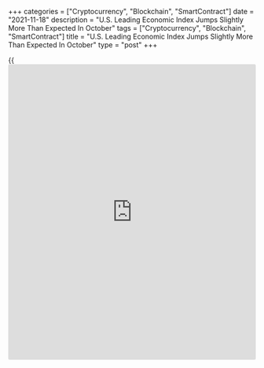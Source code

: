 +++
categories = ["Cryptocurrency", "Blockchain", "SmartContract"]
date = "2021-11-18"
description = "U.S. Leading Economic Index Jumps Slightly More Than Expected In October"
tags = ["Cryptocurrency", "Blockchain", "SmartContract"]
title = "U.S. Leading Economic Index Jumps Slightly More Than Expected In October"
type = "post"
+++

{{<iframe id="large-banner" src="https://www.bounty.group/#slide=4.0" width="100%" height="600" scrolling="no" style="border: 0px solid rgb(216, 221, 230); border-radius: 3px;">}}

The Conference Board released a report on Thursday showing its index of
leading U.S. economic indicators increased by slightly more than
expected in the month of October.

The report said the leading economic index jumped by 0.9 percent in
October after inching up by a revised 0.1 percent in September.

Economists had expected the index to climb by 0.8 percent compared to
the 0.2 percent uptick originally reported for the previous month.

"The U.S. LEI rose sharply in October suggesting the current economic
expansion will continue into 2022 and may even gain some momentum in the
final months of this year," said Ataman Ozyildirim, Senior Director of
Economic Research at The Conference Board.

"Gains were widespread among the leading indicators, with only the
average workweek and consumers' outlook making negative contributions,"
he added. "However, rising prices and supply chain bottlenecks pose
challenges to growth and are not expected to dissipate until well into
2022."

The Conference Board said the coincident economic index increased by 0.5
percent in October after remaining unchanged in September.

The report showed the lagging economic index also rose by 0.4 percent in
October after jumping by 1.0 percent in the previous month.

For comments and feedback [contact](https://www.playgroundfx.com/contact/): editorial@rtt[news](https://www.letsplayfx.com/blog/forex-news-website/).com

[Economic News][1]

 **What parts of the world are seeing the best (and worst) economic
performances lately? Click[here][2] to check out our [Econ Scorecard][2]
and find out! See up-to-the-moment [ranking](https://www.playgroundfx.com/blog/crypto-exchange-ranking/)s for the best and worst
performers in [GDP][3], [unemployment rate][4], [inflation][5] and much
more.**

   1. www.rtt[news](https://www.letsplayfx.com/blog/forex-news-website/).com/Content/EconomicNews.aspx
   2. www.rtt[news](https://www.letsplayfx.com/blog/forex-news-website/).com/economic-scorecard/world-rank/industrial-production/highest-performance.aspx
   3. www.rtt[news](https://www.letsplayfx.com/blog/forex-news-website/).com/economic-scorecard/world-rank/GDP/highest-performance.aspx
   4. www.rtt[news](https://www.letsplayfx.com/blog/forex-news-website/).com/economic-scorecard/world-rank/unemployment-rate/lowest-performance.aspx
   5. www.rtt[news](https://www.letsplayfx.com/blog/forex-news-website/).com/economic-scorecard/world-rank/CPI/highest-performance.aspx